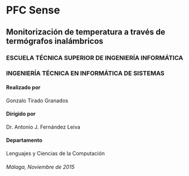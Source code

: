 PFC Sense
=========

Monitorización de temperatura a través de termógrafos inalámbricos
------------------------------------------------------------------

### ESCUELA TÉCNICA SUPERIOR DE INGENIERÍA INFORMÁTICA


### INGENIERÍA TÉCNICA EN INFORMÁTICA DE SISTEMAS


#### Realizado por ####
Gonzalo Tirado Granados


#### Dirigido por ####
Dr. Antonio J. Fernández Leiva


#### Departamento ####
Lenguajes y Ciencias de la Computación


###### Málaga, Noviembre de 2015 ######



